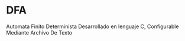 # DFA
Automata Finito Determinista Desarrollado en lenguaje C, Configurable Mediante Archivo De Texto

